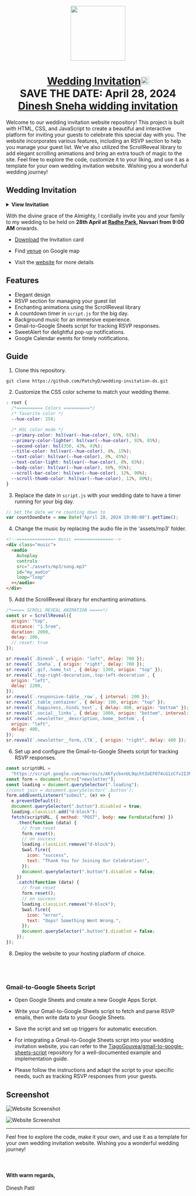 <p align="center"><a href="https://Dinesh-Sneha-wedding-invite.web.app/"><img src="https://res.cloudinary.com/dytbosrbw/image/upload/v1699181308/favicon_vv8fch.png" width="150px" height="150px"/></a></p>
<h1 align="center"><a href="https://Dinesh-Sneha-wedding-invite.web.app/">Wedding Invitation</a><img src="https://res.cloudinary.com/dytbosrbw/image/upload/v1699090976/wedding_cdg95p.gif" width="22px" height="22px"  <br> <br> SAVE THE DATE: April 28, 2024 <br> <a href="https://Dinesh-Sneha-wedding-invite.web.app/">Dinesh Sneha widding invitation</a></h1>

Welcome to our wedding invitation website repository! This project is built with HTML, CSS, and JavaScript to create a beautiful and interactive platform for inviting your guests to celebrate this special day with you. The website incorporates various features, including an RSVP section to help you manage your guest list. We've also utilized the ScrollReveal library to add elegant scrolling animations and bring an extra touch of magic to the site. Feel free to explore the code, customize it to your liking, and use it as a template for your own wedding invitation website. Wishing you a wonderful wedding journey!

## Wedding Invitation

<details>
  <summary><strong>View Invitation</strong></summary>
  <a href="https://Dinesh-Sneha-wedding-invite.web.app/"><img src="https://res.cloudinary.com/dytbosrbw/image/upload/v1699241763/Dinesh_Sneha-Wedding-Celebration_ewxofb.png" /></a>
</details>

With the divine grace of the Almighty,
I cordially invite you and your family to
my wedding to be held on **28th April at [Radhe Park](https://maps.app.goo.gl/JjQZRTSgwJJAB6kz7), Navsari from 9:00 AM** onwards.

- [Download](invitation/widding-invitation-28-april.pdf) the Invitation card

- Find [venue](https://maps.app.goo.gl/JjQZRTSgwJJAB6kz7) on Google map

- Visit the [website](https://Dinesh-Sneha-wedding-invite.web.app/) for more details

## Features

- Elegant design
- RSVP section for managing your guest list
- Enchanting animations using the ScrollReveal library
- A countdown timer in `script.js` for the big day.
- Background music for an immersive experience.
- Gmail-to-Google Sheets script for tracking RSVP responses.
- SweetAlert for delightful pop-up notifications.
- Google Calendar events for timely notifications.

## Guide

1. Clone this repository.

```
git clone https://github.com/PatchyD/wedding-invitation-ds.git
```

2. Customize the CSS color scheme to match your wedding theme.

```css
: root {
  /*========== Colors ==========*/
  /* favorite color */
  --hue-color: 250;

  /* HSL color mode */
  --primary-color: hsl(var(--hue-color), 69%, 61%);
  --primary-color-lighter: hsl(var(--hue-color), 92%, 85%);
  --second-color: hsl(350, 43%, 43%);
  --title-color: hsl(var(--hue-color), 8%, 15%);
  --text-color: hsl(var(--hue-color), 8%, 45%);
  --text-color-light: hsl(var(--hue-color), 8%, 65%);
  --body-color: hsl(var(--hue-color), 60%, 95%);
  --scroll-bar-color: hsl(var(--hue-color), 12%, 90%);
  --scroll-thumb-color: hsl(var(--hue-color), 12%, 80%);
}
```

3. Replace the date in `script.js` with your wedding date to have a timer running for your big day.

``` js
// Set the date we're counting down to
var countDownDate = new Date("April 28, 2024 19:00:00").getTime();
```

4. Change the music by replacing the audio file in the 'assets/mp3' folder.

```HTML
<!--=============== music ===============-->
<div class="music">
  <audio
    Autoplay
    controls
    src="./assets/mp3/song.mp3"
    id="my_audio"
    loop="loop"
  ></audio>
</div>
```

5. Add the ScrollReveal library for enchanting animations.

``` js
/*===== SCROLL REVEAL ANIMATION =====*/
const sr = ScrollReveal({
  origin: "top",
  distance: "1.5rem",
  duration: 2000,
  delay: 200,
  // reset: true
});

sr.reveal(`.Dinesh`, { origin: "left", delay: 700 });
sr.reveal(`.Sneha`, { origin: "right", delay: 700 });
sr.reveal(`.gif,.home_txt`, { delay: 1300, origin: "top" });
sr.reveal(`.top-right-decoration,.top-left-decoration`, {
  origin: "left",
  delay: 2200,
});
sr.reveal(`.responsive-table__row`, { interval: 200 });
sr.reveal(`.table_container`, { delay: 100, origin: "top" });
sr.reveal(`.happiness,.hindi_text`, { delay: 400, origin: "bottom" });
sr.reveal(`.social__links`, { delay: 1000, origin: "bottom", interval: 200 });
sr.reveal(`.newsletter__description,.home__bottom`, {
  origin: "left",
  delay: 400,
});
sr.reveal(`.newsletter__form,.CTA`, { origin: "right", delay: 400 });
```

6. Set up and configure the Gmail-to-Google Sheets script for tracking RSVP responses.

```js
const scriptURL =
  "https://script.google.com/macros/s/AKfycbxnUL9qcht2oEF074cG1zCfv2IJN0zCFjbCSjz7365LQrdNdLA3P_CjBeDg1dBsyMIc/exec";
const form = document.forms["newsletter"];
const loading = document.querySelector(".loading");
//const join = document.querySelector('.button');
form.addEventListener("submit", (e) => {
  e.preventDefault();
  document.querySelector(".button").disabled = true;
  loading.classList.add("d-block");
  fetch(scriptURL, { method: "POST", body: new FormData(form) })
    .then(function (data) {
      // from reset
      form.reset();
      // on success
      loading.classList.remove("d-block");
      Swal.fire({
        icon: "success",
        text: "Thank You for Joining Our Celebration!",
      });
      document.querySelector(".button").disabled = false;
    })
    .catch(function (data) {
      // from reset
      form.reset();
      // on success
      loading.classList.remove("d-block");
      Swal.fire({
        icon: "error",
        text: "Oops! Something Went Wrong.",
      });
      document.querySelector(".button").disabled = false;
    });
});
```

8. Deploy the website to your hosting platform of choice.
   <br> <br> <br><br>

### Gmail-to-Google Sheets Script

- Open Google Sheets and create a new Google Apps Script.
- Write your Gmail-to-Google Sheets script to fetch and parse RSVP emails, then write data to your Google Sheets.
- Save the script and set up triggers for automatic execution.
- For integrating a Gmail-to-Google Sheets script into your wedding invitation website, you can refer to the [TiagoGouvea/gmail-to-google-sheets-script](https://github.com/TiagoGouvea/gmail-to-google-sheets-script) repository for a well-documented example and implementation guide.

- Please follow the instructions and adapt the script to your specific needs, such as tracking RSVP responses from your guests.

## Screenshot

![Website Screenshot](https://res.cloudinary.com/dytbosrbw/image/upload/v1699096716/home_txyron.png)

![Website Screenshot](https://res.cloudinary.com/dytbosrbw/image/upload/v1699096716/footer_e5oimq.png)

---

Feel free to explore the code, make it your own, and use it as a template for your own wedding invitation website. Wishing you a wonderful wedding journey!
<br><br><br>

#### With warm regards, <br>
Dinesh Patil